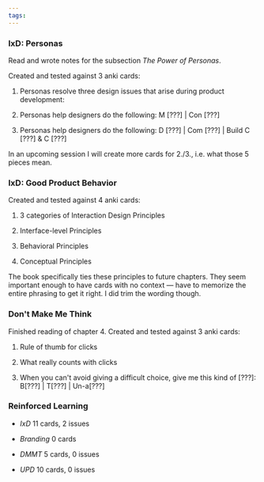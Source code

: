 ```yaml
---
tags:
---
```


### IxD: Personas

Read and wrote notes for the subsection *The Power of Personas*.

Created and tested against 3 anki cards:

1. Personas resolve three design issues that arise during product development:

2. Personas help designers do the following: M [???] | Con [???]

3. Personas help designers do the following: D [???] | Com [???] | Build C [???] & C [???]

In an upcoming session I will create more cards for 2./3., i.e. what those 5 pieces mean.

### IxD: Good Product Behavior

Created and tested against 4 anki cards:

1. 3 categories of Interaction Design Principles

2. Interface-level Principles

3. Behavioral Principles

4. Conceptual Principles

The book specifically ties these principles to future chapters. They seem important enough to have cards with no context — have to memorize the entire phrasing to get it right. I did trim the wording though.

### Don't Make Me Think

Finished reading of chapter 4. Created and tested against 3 anki cards:

1. Rule of thumb for clicks

2. What really counts with clicks

3. When you can't avoid giving a difficult choice, give me this kind of [???]: B[???] | T[???] | Un-a[???]


### Reinforced Learning 

* *IxD* 11 cards, 2 issues

* *Branding* 0 cards

* *DMMT* 5 cards, 0 issues

* *UPD* 10 cards, 0 issues
